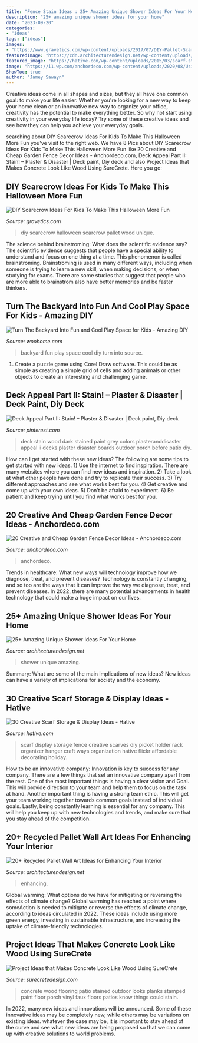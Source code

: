 ```yaml
---
title: "Fence Stain Ideas : 25+ Amazing Unique Shower Ideas For Your Home"
description: "25+ amazing unique shower ideas for your home"
date: "2023-09-20"
categories:
- "ideas"
tags: ["ideas"]
images:
- "https://www.gravetics.com/wp-content/uploads/2017/07/DIY-Pallet-Scarcrow.jpg"
featuredImage: "https://cdn.architecturendesign.net/wp-content/uploads/2015/06/AD-Pallet-Wall-Art-20.jpg"
featured_image: "https://hative.com/wp-content/uploads/2015/03/scarf-storage-ideas/12-creative-scarf-storage-and-display-ideas.jpg"
image: "https://i1.wp.com/anchordeco.com/wp-content/uploads/2020/08/Using-Old-Window-and-Flower-Decorate-Wooden-Fance.jpg?resize=1067%2C1600&amp;ssl=1"
ShowToc: true
author: "Jamey Sawayn"
---
```



Creative ideas come in all shapes and sizes, but they all have one common goal: to make your life easier. Whether you're looking for a new way to keep your home clean or an innovative new way to organize your office, creativity has the potential to make everything better. So why not start using creativity in your everyday life today? Try some of these creative ideas and see how they can help you achieve your everyday goals.

	

		
searching about DIY Scarecrow Ideas For Kids To Make This Halloween More Fun you've visit to the right web. We have 8 Pics about DIY Scarecrow Ideas For Kids To Make This Halloween More Fun like 20 Creative and Cheap Garden Fence Decor Ideas - Anchordeco.com, Deck Appeal Part II: Stain! – Plaster &amp; Disaster | Deck paint, Diy deck and also Project Ideas that Makes Concrete Look Like Wood Using SureCrete. Here you go:
		
    
## DIY Scarecrow Ideas For Kids To Make This Halloween More Fun

<img loading=lazy src="https://www.gravetics.com/wp-content/uploads/2017/07/DIY-Pallet-Scarcrow.jpg" onerror="this.onerror=null;this.src='https://tse3.mm.bing.net/th?id=OIP.vS7fFnO4E-OkOofH3C294QHaJ4&amp;pid=15.1';" alt="DIY Scarecrow Ideas For Kids To Make This Halloween More Fun">

_Source: gravetics.com_

>diy scarecrow halloween scarcrow pallet wood unique. 

	

The science behind brainstroming: What does the scientific evidence say?
The scientific evidence suggests that people have a special ability to understand and focus on one thing at a time. This phenomenon is called brainstroming. Brainstroming is used in many different ways, including when someone is trying to learn a new skill, when making decisions, or when studying for exams. There are some studies that suggest that people who are more able to brainstrom also have better memories and be faster thinkers.

    
## Turn The Backyard Into Fun And Cool Play Space For Kids - Amazing DIY

<img loading=lazy src="https://www.woohome.com/wp-content/uploads/2016/04/kids-backyard-playground-3_2.jpg" onerror="this.onerror=null;this.src='https://tse4.mm.bing.net/th?id=OIP.3c7NNzclxGJIe4HnsDbfFAHaJ4&amp;pid=15.1';" alt="Turn The Backyard Into Fun and Cool Play Space for Kids - Amazing DIY">

_Source: woohome.com_

>backyard fun play space cool diy turn into source. 

	

1. Create a puzzle game using Corel Draw software. This could be as simple as creating a simple grid of cells and adding animals or other objects to create an interesting and challenging game. 

    
## Deck Appeal Part II: Stain! – Plaster &amp; Disaster | Deck Paint, Diy Deck

<img loading=lazy src="https://i.pinimg.com/736x/43/17/7d/43177dc97027e62178281cba34bdfe62.jpg" onerror="this.onerror=null;this.src='https://tse3.mm.bing.net/th?id=OIP.r_9TcTLvundSzxbNsXLHIAHaJ4&amp;pid=15.1';" alt="Deck Appeal Part II: Stain! – Plaster &amp; Disaster | Deck paint, Diy deck">

_Source: pinterest.com_

>deck stain wood dark stained paint grey colors plasteranddisaster appeal ii decks plaster disaster boards outdoor porch before patio diy. 

	

How can I get started with these new ideas?
The following are some tips to get started with new ideas. 1) Use the internet to find inspiration. There are many websites where you can find new ideas and inspiration. 2) Take a look at what other people have done and try to replicate their success. 3) Try different approaches and see what works best for you. 4) Get creative and come up with your own ideas. 5) Don’t be afraid to experiment. 6) Be patient and keep trying until you find what works best for you.

    
## 20 Creative And Cheap Garden Fence Decor Ideas - Anchordeco.com

<img loading=lazy src="https://i1.wp.com/anchordeco.com/wp-content/uploads/2020/08/Using-Old-Window-and-Flower-Decorate-Wooden-Fance.jpg?resize=1067%2C1600&amp;ssl=1" onerror="this.onerror=null;this.src='https://tse3.mm.bing.net/th?id=OIP.Vw10KZRmB7PfStOEoFWVegHaLG&amp;pid=15.1';" alt="20 Creative and Cheap Garden Fence Decor Ideas - Anchordeco.com">

_Source: anchordeco.com_

>anchordeco. 

	

Trends in healthcare: What new ways will technology improve how we diagnose, treat, and prevent diseases?
Technology is constantly changing, and so too are the ways that it can improve the way we diagnose, treat, and prevent diseases. In 2022, there are many potential advancements in health technology that could make a huge impact on our lives.

    
## 25+ Amazing Unique Shower Ideas For Your Home

<img loading=lazy src="https://cdn.architecturendesign.net/wp-content/uploads/2016/03/AD-Amazing-Unique-Shower-Ideas-For-Your-Home-05.jpg" onerror="this.onerror=null;this.src='https://tse2.mm.bing.net/th?id=OIP.9SxlkA4FTw8sbadXbrnFewHaLG&amp;pid=15.1';" alt="25+ Amazing Unique Shower Ideas For Your Home">

_Source: architecturendesign.net_

>shower unique amazing. 

	

Summary: What are some of the main implications of new ideas?
New ideas can have a variety of implications for society and the economy.

    
## 30 Creative Scarf Storage &amp; Display Ideas - Hative

<img loading=lazy src="https://hative.com/wp-content/uploads/2015/03/scarf-storage-ideas/12-creative-scarf-storage-and-display-ideas.jpg" onerror="this.onerror=null;this.src='https://tse3.mm.bing.net/th?id=OIP.3Ur6d2t7CqYFuvTA_ughpAHaLT&amp;pid=15.1';" alt="30 Creative Scarf Storage &amp; Display Ideas - Hative">

_Source: hative.com_

>scarf display storage fence creative scarves diy picket holder rack organizer hanger craft ways organization hative flickr affordable decorating holiday. 

	

How to be an innovative company:
Innovation is key to success for any company. There are a few things that set an innovative company apart from the rest. One of the most important things is having a clear vision and Goal. This will provide direction to your team and help them to focus on the task at hand. Another important thing is having a strong team ethic. This will get your team working together towards common goals instead of individual goals. Lastly, being constantly learning is essential for any company. This will help you keep up with new technologies and trends, and make sure that you stay ahead of the competition.

    
## 20+ Recycled Pallet Wall Art Ideas For Enhancing Your Interior

<img loading=lazy src="https://cdn.architecturendesign.net/wp-content/uploads/2015/06/AD-Pallet-Wall-Art-20.jpg" onerror="this.onerror=null;this.src='https://tse1.mm.bing.net/th?id=OIP.qmvGSoMFNI_DEIH-u0OUHQHaJ4&amp;pid=15.1';" alt="20+ Recycled Pallet Wall Art Ideas for Enhancing Your Interior">

_Source: architecturendesign.net_

>enhancing. 

	

Global warming: What options do we have for mitigating or reversing the effects of climate change?
Global warming has reached a point where someAction is needed to mitigate or reverse the effects of climate change, according to ideas circulated in 2022. These ideas include using more green energy, investing in sustainable infrastructure, and increasing the uptake of climate-friendly technologies.

    
## Project Ideas That Makes Concrete Look Like Wood Using SureCrete

<img loading=lazy src="https://www.surecretedesign.com/wp-content/uploads/2015/08/Concrete-Wood-Look-New-Iberia-LA-2-768x1024.jpg" onerror="this.onerror=null;this.src='https://tse3.mm.bing.net/th?id=OIP.tU329RL6iFaKoaMdPR0RtgHaJ4&amp;pid=15.1';" alt="Project Ideas that Makes Concrete Look Like Wood Using SureCrete">

_Source: surecretedesign.com_

>concrete wood flooring patio stained outdoor looks planks stamped paint floor porch vinyl faux floors patios know things could stain. 

	

In 2022, many new ideas and innovations will be announced. Some of these innovative ideas may be completely new, while others may be variations on existing ideas. whatever the case may be, it is important to stay ahead of the curve and see what new ideas are being proposed so that we can come up with creative solutions to world problems.

